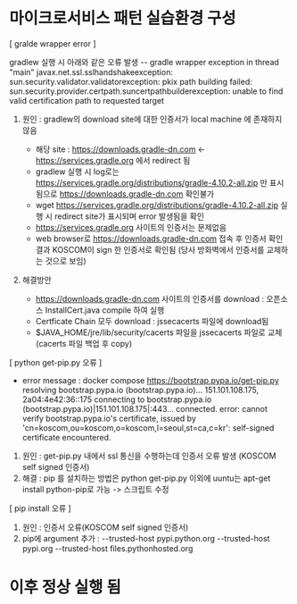 # 마이크로서비스 패턴 실습환경 구성

[ gralde wrapper error ]

gradlew 실행 시 아래와 같은 오류 발생
-- gradle wrapper exception in thread "main" javax.net.ssl.sslhandshakeexception: sun.security.validator.validatorexception: pkix path building failed: sun.security.provider.certpath.suncertpathbuilderexception: unable to find valid certification path to requested target

1. 원인 : gradlew의 download site에 대한 인증서가 local machine 에 존재하지 않음
   * 해당 site : https://downloads.gradle-dn.com <- https://services.gradle.org 에서 redirect 됨
   * gradlew 실행 시 log로는 https://services.gradle.org/distributions/gradle-4.10.2-all.zip 만 표시됨으로
     https://downloads.gradle-dn.com 확인불가
   * wget https://services.gradle.org/distributions/gradle-4.10.2-all.zip 실행 시 redirect site가 표시되며 error 발생됨을 확인
   * https://services.gradle.org 사이트의 인증서는 문제없음
   * web browser로 https://downloads.gradle-dn.com 접속 후 인증서 확인 결과 KOSCOM이 sign 한 인증서로 확인됨
     (당사 방화벽에서 인증서를 교체하는 것으로 보임)
   
2. 해결방안
   * https://downloads.gradle-dn.com 사이트의 인증서를 download : 오픈소스 InstallCert.java compile 하여 실행
   * Certficate Chain 모두 download : jssecacerts 파일에 download됨
   * $JAVA_HOME/jre/lib/security/cacerts 파일을 jssecacerts 파일로 교체 (cacerts 파일 백업 후 copy)
   
[ python get-pip.py 오류 ]

* error message : docker compose https://bootstrap.pypa.io/get-pip.py resolving bootstrap.pypa.io (bootstrap.pypa.io)... 151.101.108.175, 2a04:4e42:36::175 connecting to bootstrap.pypa.io (bootstrap.pypa.io)|151.101.108.175|:443... connected. 
error: cannot verify bootstrap.pypa.io's certificate, issued by 'cn=koscom,ou=koscom,o=koscom,l=seoul,st=ca,c=kr': self-signed certificate encountered.

1. 원인 : get-pip.py 내에서 ssl 통신을 수행하는데 인증서 오류 발생 (KOSCOM self signed 인증서)
2. 해결 : pip 를 설치하는 방법은 python get-pip.py 이외에 uuntu는 apt-get install python-pip로 가능 -> 스크립트 수정

[ pip install 오류 ]

1. 원인 : 인증서 오류(KOSCOM self signed 인증서)
2. pip에 argument 추가 : --trusted-host pypi.python.org --trusted-host pypi.org --trusted-host files.pythonhosted.org

# 이후 정상 실행 됨


